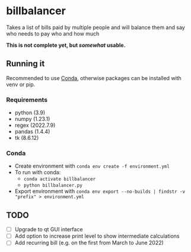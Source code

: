 # billbalancer

Takes a list of bills paid by multiple people and will balance them and say who needs to pay who and how much

**This is not complete yet, but _somewhat_ usable.**

## Running it

Recommended to use [Conda](#conda), otherwise packages can be installed with venv or pip. 

### Requirements

- python (3.9)
- numpy (1.23.1)
- regex (2022.7.9)
- pandas (1.4.4)
- tk (8.6.12)

### Conda

- Create environment with `conda env create -f environment.yml`
- To run with conda:
  - `conda activate billbalancer`
  - `python billbalancer.py`
- Export environment with `conda env export --no-builds | findstr -v "prefix" > environment.yml`

## TODO

- [ ] Upgrade to qt GUI interface
- [ ] Add option to increase print level to show intermediate calculations
- [ ] Add recurring bill (e.g. on the first from March to June 2022)
